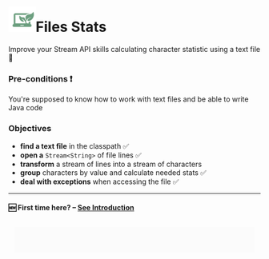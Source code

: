 # <img src="https://raw.githubusercontent.com/bobocode-projects/resources/master/image/logo_transparent_background.png" height=50/>Files Stats
Improve your Stream API skills calculating character statistic using a text file 💪

### Pre-conditions ❗
You're supposed to know how to work with text files and be able to write Java code

### Objectives

* **find a text file** in the classpath ✅
* **open a** `Stream<String>` of file lines ✅
* **transform** a stream of lines into a stream of characters
* **group** characters by value and calculate needed stats ✅
* **deal with exceptions** when accessing the file ✅

---

#### 🆕 First time here? – [See Introduction](https://github.com/bobocode-projects/java-fundamentals-exercises/tree/main/0-0-intro#introduction)

##
<div align="center"><img src="https://raw.githubusercontent.com/bobocode-projects/resources/master/animation/GitHub%20Star_3.gif" height=50/></div>